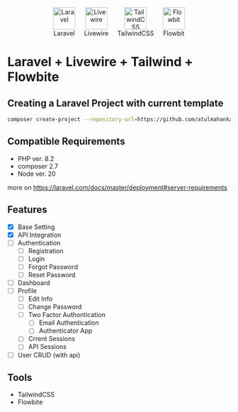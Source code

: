 <div style="display: flex; justify-content: center; align-items: center;">
  <div style="text-align: center; margin: 0 10px;">
    <img src="https://laravel.com/img/logomark.min.svg" alt="Laravel" width="50" />
    <div>Laravel</div>
  </div>
  <div style="text-align: center; margin: 0 10px;">
    <img src="https://livewire.laravel.com/apple-touch-icon.png" alt="Livewire" width="50" />
    <div>Livewire</div>
  </div>
  <div style="text-align: center; margin: 0 10px;">
    <img src="https://tailwindcss.com/favicons/favicon.ico?v=3" alt="TailwindCSS" width="50" />
    <div>TailwindCSS</div>
  </div>
  <div style="text-align: center; margin: 0 10px;">
    <img src="https://flowbite.com/docs/images/logo.svg" alt="Flowbit" width="50" />
    <div>Flowbit</div>
  </div>
</div>

# Laravel + Livewire + Tailwind + Flowbite

## Creating a Laravel Project with current template

```bash
composer create-project --repository-url=https://github.com/atulmahankal/Laravel-Livewire-Flowbite.git atulmahankal/Laravel-Livewire-Flowbite livewire-flowbite-app
```

## Compatible Requirements
- PHP ver. 8.2
- composer 2.7
- Node ver. 20

more on https://laravel.com/docs/master/deployment#server-requirements

## Features
- [x] Base Setting
- [x] API Integration
- [ ] Authentication
  - [ ] Registration
  - [ ] Login
  - [ ] Forgot Password
  - [ ] Reset Password
- [ ] Dashboard
- [ ] Profile
  - [ ] Edit Info
  - [ ] Change Password
  - [ ] Two Factor Authontication
    - [ ] Email Authentication
    - [ ] Authenticator App
  - [ ] Crrent Sessions
  - [ ] API Sessions
- [ ] User CRUD (with api)

## Tools
- TailwindCSS
- Flowbite